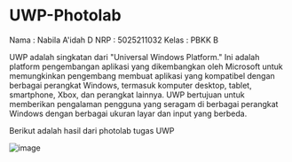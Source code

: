 # UWP-Photolab

Nama    : Nabila A'idah D
NRP     : 5025211032
Kelas   : PBKK B 


UWP adalah singkatan dari "Universal Windows Platform." Ini adalah platform pengembangan aplikasi yang dikembangkan oleh Microsoft untuk memungkinkan pengembang membuat aplikasi yang kompatibel dengan berbagai perangkat Windows, termasuk komputer desktop, tablet, smartphone, Xbox, dan perangkat lainnya. UWP bertujuan untuk memberikan pengalaman pengguna yang seragam di berbagai perangkat Windows dengan berbagai ukuran layar dan input yang berbeda.


Berikut adalah hasil dari photolab tugas UWP

![image](https://github.com/nabilaaidah/UWP-Photolab/assets/110476969/f0921ccb-97de-44d4-bd38-f0ad93482ee0)
